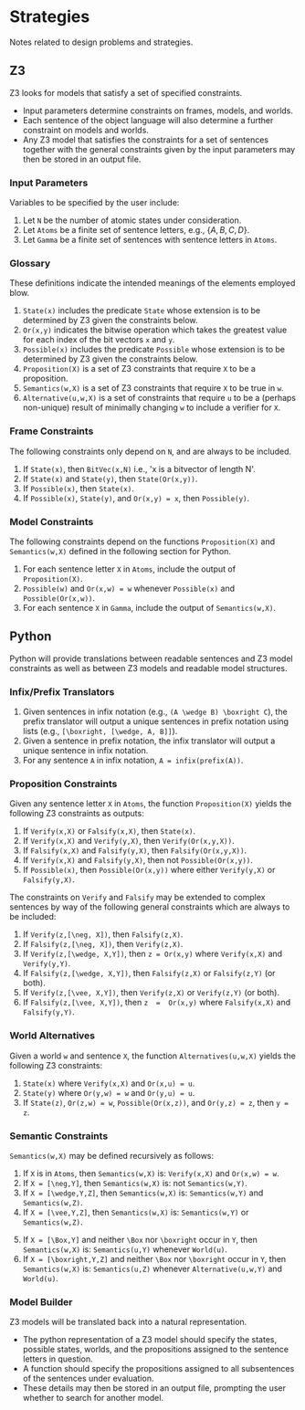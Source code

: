 # Strategies

Notes related to design problems and strategies.

## Z3

Z3 looks for models that satisfy a set of specified constraints.

- Input parameters determine constraints on frames, models, and worlds.
- Each sentence of the object language will also determine a further constraint on models and worlds.
- Any Z3 model that satisfies the constraints for a set of sentences together with the general constraints given by the input parameters may then be stored in an output file.

### Input Parameters

Variables to be specified by the user include:

1. Let `N` be the number of atomic states under consideration.
2. Let `Atoms` be a finite set of sentence letters, e.g., $\{A,B,C,D\}$.
3. Let `Gamma` be a finite set of sentences with sentence letters in `Atoms`.

### Glossary

These definitions indicate the intended meanings of the elements employed blow.

1. `State(x)` includes the predicate `State` whose extension is to be determined by Z3 given the constraints below.
2. `Or(x,y)` indicates the bitwise operation which takes the greatest value for each index of the bit vectors `x` and `y`.
3. `Possible(x)` includes the predicate `Possible` whose extension is to be determined by Z3 given the constraints below.
4. `Proposition(X)` is a set of Z3 constraints that require `X` to be a proposition.
5. `Semantics(w,X)` is a set of Z3 constraints that require `X` to be true in `w`.
6. `Alternative(u,w,X)` is a set of constraints that require `u` to be a (perhaps non-unique) result of minimally changing `w` to include a verifier for `X`.

### Frame Constraints

The following constraints only depend on `N`, and are always to be included.

1. If `State(x)`, then `BitVec(x,N)` i.e., 'x is a bitvector of length N'.
2. If `State(x)` and `State(y)`, then `State(Or(x,y))`.
3. If `Possible(x)`, then `State(x)`.
4. If `Possible(x)`, `State(y)`, and `Or(x,y) = x`, then `Possible(y)`.

### Model Constraints

The following constraints depend on the functions `Proposition(X)` and `Semantics(w,X)` defined in the following section for Python.

1. For each sentence letter `X` in `Atoms`, include the output of `Proposition(X)`.
2. `Possible(w)` and `Or(x,w) = w` whenever `Possible(x)` and `Possible(Or(x,w))`.
3. For each sentence `X` in `Gamma`, include the output of `Semantics(w,X)`.

## Python

Python will provide translations between readable sentences and Z3 model constraints as well as between Z3 models and readable model structures.

### Infix/Prefix Translators

1. Given sentences in infix notation (e.g., `(A \wedge B) \boxright C`), the prefix translator will output a unique sentences in prefix notation using lists (e.g., `[\boxright, [\wedge, A, B]]`).
2. Given a sentence in prefix notation, the infix translator will output a unique sentence in infix notation.
3. For any sentence `A` in infix notation, `A = infix(prefix(A))`.

### Proposition Constraints

Given any sentence letter `X` in `Atoms`, the function `Proposition(X)` yields the following Z3 constraints as outputs:

1. If `Verify(x,X)` or `Falsify(x,X)`, then `State(x)`.
2. If `Verify(x,X)` and `Verify(y,X)`, then `Verify(Or(x,y,X))`.
3. If `Falsify(x,X)` and `Falsify(y,X)`, then `Falsify(Or(x,y,X))`.
4. If `Verify(x,X)` and `Falsify(y,X)`, then not `Possible(Or(x,y))`.
5. If `Possible(x)`, then `Possible(Or(x,y))` where either `Verify(y,X)` or `Falsify(y,X)`.

The constraints on `Verify` and `Falsify` may be extended to complex sentences by way of the following general constraints which are always to be included:

1. If `Verify(z,[\neg, X])`, then `Falsify(z,X)`.
2. If `Falsify(z,[\neg, X])`, then `Verify(z,X)`.
3. If `Verify(z,[\wedge, X,Y])`, then `z = Or(x,y)` where `Verify(x,X)` and `Verify(y,Y)`.
4. If `Falsify(z,[\wedge, X,Y])`, then `Falsify(z,X)` or `Falsify(z,Y)` (or both).
5. If `Verify(z,[\vee, X,Y])`, then `Verify(z,X)` or `Verify(z,Y)` (or both).
6. If `Falsify(z,[\vee, X,Y])`, then `z  =  Or(x,y)` where `Falsify(x,X)` and `Falsify(y,Y)`.

### World Alternatives

Given a world `w` and sentence `X`, the function `Alternatives(u,w,X)` yields the following Z3 constraints:

1. `State(x)` where `Verify(x,X)` and `Or(x,u) = u`.
2. `State(y)` where `Or(y,w) = w` and `Or(y,u) = u`.
3. If `State(z)`, `Or(z,w) = w`, `Possible(Or(x,z))`, and `Or(y,z) = z`, then `y = z`.

### Semantic Constraints

`Semantics(w,X)` may be defined recursively as follows:

1. If `X` is in `Atoms`, then `Semantics(w,X)` is: `Verify(x,X)` and `Or(x,w) = w`.
2. If `X = [\neg,Y]`, then `Semantics(w,X)` is: not `Semantics(w,Y)`.
3. If `X = [\wedge,Y,Z]`, then `Semantics(w,X)` is: `Semantics(w,Y)` and `Semantics(w,Z)`.
4. If `X = [\vee,Y,Z]`, then `Semantics(w,X)` is: `Semantics(w,Y)` or `Semantics(w,Z)`.
<!-- 5. If `X = [\rightarrow,Y,Z]`, then `Semantics(w,X)` is: not `Semantics(w,Y)` or `Semantics(w,Z)`. -->
5. If `X = [\Box,Y]` and neither `\Box` nor `\boxright` occur in `Y`, then `Semantics(w,X)` is: `Semantics(u,Y)` whenever `World(u)`.
6. If `X = [\boxright,Y,Z]` and neither `\Box` nor `\boxright` occur in `Y`, then `Semantics(w,X)` is: `Semantics(u,Z)` whenever `Alternative(u,w,Y)` and `World(u)`.

### Model Builder

Z3 models will be translated back into a natural representation.

- The python representation of a Z3 model should specify the states, possible states, worlds, and the propositions assigned to the sentence letters in question.
- A function should specify the propositions assigned to all subsentences of the sentences under evaluation.
- These details may then be stored in an output file, prompting the user whether to search for another model.
